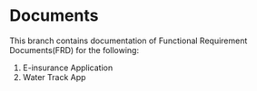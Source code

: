 # Documents
This branch contains documentation of Functional Requirement Documents(FRD) for the following:
1. E-insurance Application
2. Water Track App
